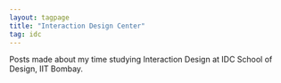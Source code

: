 ```yaml
---
layout: tagpage
title: "Interaction Design Center"
tag: idc
---
```


Posts made about my time studying Interaction Design at IDC School of Design, IIT Bombay.